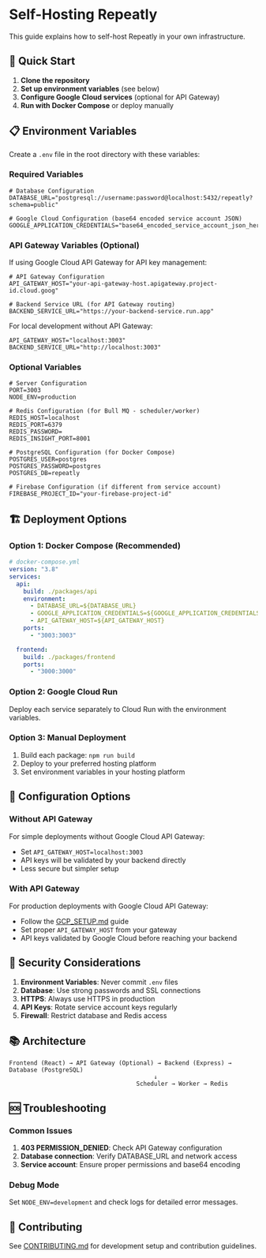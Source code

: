 # Self-Hosting Repeatly

This guide explains how to self-host Repeatly in your own infrastructure.

## 🚀 Quick Start

1. **Clone the repository**
2. **Set up environment variables** (see below)
3. **Configure Google Cloud services** (optional for API Gateway)
4. **Run with Docker Compose** or deploy manually

## 📋 Environment Variables

Create a `.env` file in the root directory with these variables:

### Required Variables

```env
# Database Configuration
DATABASE_URL="postgresql://username:password@localhost:5432/repeatly?schema=public"

# Google Cloud Configuration (base64 encoded service account JSON)
GOOGLE_APPLICATION_CREDENTIALS="base64_encoded_service_account_json_here"
```

### API Gateway Variables (Optional)

If using Google Cloud API Gateway for API key management:

```env
# API Gateway Configuration
API_GATEWAY_HOST="your-api-gateway-host.apigateway.project-id.cloud.goog"

# Backend Service URL (for API Gateway routing)
BACKEND_SERVICE_URL="https://your-backend-service.run.app"
```

For local development without API Gateway:

```env
API_GATEWAY_HOST="localhost:3003"
BACKEND_SERVICE_URL="http://localhost:3003"
```

### Optional Variables

```env
# Server Configuration
PORT=3003
NODE_ENV=production

# Redis Configuration (for Bull MQ - scheduler/worker)
REDIS_HOST=localhost
REDIS_PORT=6379
REDIS_PASSWORD=
REDIS_INSIGHT_PORT=8001

# PostgreSQL Configuration (for Docker Compose)
POSTGRES_USER=postgres
POSTGRES_PASSWORD=postgres
POSTGRES_DB=repeatly

# Firebase Configuration (if different from service account)
FIREBASE_PROJECT_ID="your-firebase-project-id"
```

## 🏗️ Deployment Options

### Option 1: Docker Compose (Recommended)

```yaml
# docker-compose.yml
version: "3.8"
services:
  api:
    build: ./packages/api
    environment:
      - DATABASE_URL=${DATABASE_URL}
      - GOOGLE_APPLICATION_CREDENTIALS=${GOOGLE_APPLICATION_CREDENTIALS}
      - API_GATEWAY_HOST=${API_GATEWAY_HOST}
    ports:
      - "3003:3003"

  frontend:
    build: ./packages/frontend
    ports:
      - "3000:3000"
```

### Option 2: Google Cloud Run

Deploy each service separately to Cloud Run with the environment variables.

### Option 3: Manual Deployment

1. Build each package: `npm run build`
2. Deploy to your preferred hosting platform
3. Set environment variables in your hosting platform

## 🔧 Configuration Options

### Without API Gateway

For simple deployments without Google Cloud API Gateway:

- Set `API_GATEWAY_HOST=localhost:3003`
- API keys will be validated by your backend directly
- Less secure but simpler setup

### With API Gateway

For production deployments with Google Cloud API Gateway:

- Follow the [GCP_SETUP.md](packages/api/GCP_SETUP.md) guide
- Set proper `API_GATEWAY_HOST` from your gateway
- API keys validated by Google Cloud before reaching your backend

## 🔐 Security Considerations

1. **Environment Variables**: Never commit `.env` files
2. **Database**: Use strong passwords and SSL connections
3. **HTTPS**: Always use HTTPS in production
4. **API Keys**: Rotate service account keys regularly
5. **Firewall**: Restrict database and Redis access

## 📚 Architecture

```
Frontend (React) → API Gateway (Optional) → Backend (Express) → Database (PostgreSQL)
                                         ↓
                                    Scheduler → Worker → Redis
```

## 🆘 Troubleshooting

### Common Issues

1. **403 PERMISSION_DENIED**: Check API Gateway configuration
2. **Database connection**: Verify DATABASE_URL and network access
3. **Service account**: Ensure proper permissions and base64 encoding

### Debug Mode

Set `NODE_ENV=development` and check logs for detailed error messages.

## 🤝 Contributing

See [CONTRIBUTING.md](CONTRIBUTING.md) for development setup and contribution guidelines.
